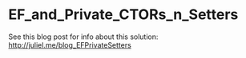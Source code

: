 EF_and_Private_CTORs_n_Setters
==============================
See this blog post for info about this solution: http://juliel.me/blog_EFPrivateSetters
